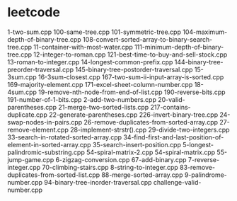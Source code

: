 # leetcode

1-two-sum.cpp
100-same-tree.cpp
101-symmetric-tree.cpp
104-maximum-depth-of-binary-tree.cpp
108-convert-sorted-array-to-binary-search-tree.cpp
11-container-with-most-water.cpp
111-minimum-depth-of-binary-tree.cpp
12-integer-to-roman.cpp
121-best-time-to-buy-and-sell-stock.cpp
13-roman-to-integer.cpp
14-longest-common-prefix.cpp
144-binary-tree-preorder-traversal.cpp
145-binary-tree-postorder-traversal.cpp
15-3sum.cpp
16-3sum-closest.cpp
167-two-sum-ii-input-array-is-sorted.cpp
169-majority-element.cpp
171-excel-sheet-column-number.cpp
18-4sum.cpp
19-remove-nth-node-from-end-of-list.cpp
190-reverse-bits.cpp
191-number-of-1-bits.cpp
2-add-two-numbers.cpp
20-valid-parentheses.cpp
21-merge-two-sorted-lists.cpp
217-contains-duplicate.cpp
22-generate-parentheses.cpp
226-invert-binary-tree.cpp
24-swap-nodes-in-pairs.cpp
26-remove-duplicates-from-sorted-array.cpp
27-remove-element.cpp
28-implement-strstr().cpp
29-divide-two-integers.cpp
33-search-in-rotated-sorted-array.cpp
34-find-first-and-last-position-of-element-in-sorted-array.cpp
35-search-insert-position.cpp
5-longest-palindromic-substring.cpp
54-spiral-matrix-2.cpp
54-spiral-matrix.cpp
55-jump-game.cpp
6-zigzag-conversion.cpp
67-add-binary.cpp
7-reverse-integer.cpp
70-climbing-stairs.cpp
8-string-to-integer.cpp
83-remove-duplicates-from-sorted-list.cpp
88-merge-sorted-array.cpp
9-palindrome-number.cpp
94-binary-tree-inorder-traversal.cpp
challenge-valid-number.cpp